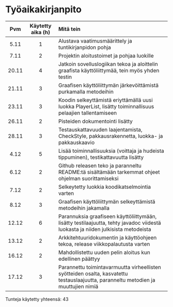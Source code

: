# Työaikakirjanpito

|Pvm|Käytetty aika (h)|Mitä tein|
|:---:|:-----:|:-----|
|5.11|1|Alustava vaatimusmäärittely ja tuntikirjanpidon pohja|
|7.11|2|Projektin aloitustoimet ja pohjaa luokille|
|20.11|4|Jatkoin sovelluslogiikan tekoa ja aloittelin graafista käyttöliittymää, tein myös yhden testin|
|21.11|3|Graafisen käyttöliittymän järkevöittämistä purkamalla metodeihin|
|23.11|3|Koodin selkeyttämistä eriyttämällä uusi luokka PlayerList, lisätty toiminnallisuus pelaajien tallentamiseen|
|26.11|2|Pisteiden dokumentointi lisätty|
|28.11|3|Testauskattavuuden laajentamista, CheckStyle, pakkausrakennetta, luokka- ja pakkauskaavio|
|4.12|5|Lisää toiminnallisuuksia (voittaja ja hudeista tippuminen), testikattavuutta lisätty|
|6.12|2|Github releasen teko ja paranneltu README:tä sisältämään tarkemmat ohjeet ohjelman suorittamiseksi|
|7.12|2|Selkeytetty luokkia koodikatselmointia varten|
|8.12|3|Graafisen käyttöliittymän selkeyttämistä metodeihin jakamalla|
|12.12|6|Parannuksia graafiseen käyttöliittymään, lisätty testilaajuutta, tehty javadoc viidestä luokasta ja niiden julkisista metodeista|
|13.12|2|Arkkitehtuuridokumentin ja käyttöohjeen tekoa, release viikkopalautusta varten|
|16.12|2|Mahdollistettu uuden pelin aloitus kun edellinen päättyy|
|17.12|3|Parannettu toimintavarmuutta virheellisten syötteiden osalta, kasvatettu testauslaajuutta, paranneltu metodien ja muuttujien nimiä|

Tunteja käytetty yhteensä: 43
